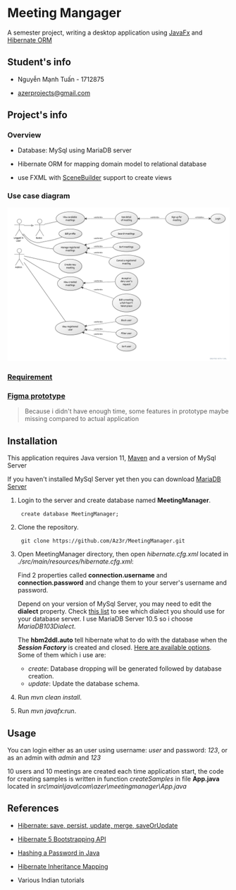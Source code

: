 
# Meeting Mangager

A semester project, writing a desktop application using [JavaFx](https://openjfx.io/) and [Hibernate ORM](https://hibernate.org/)

## Student's info

* Nguyễn Mạnh Tuấn - 1712875

* azerprojects@gmail.com

## Project's info

### Overview
* Database: MySql using MariaDB server

* Hibernate ORM for mapping domain model to relational database

* use FXML with [SceneBuilder](https://gluonhq.com/products/scene-builder/) support to create views

### Use case diagram
![](https://github.com/Az3r/MeetingManager/blob/master/./docs/use-case.png)

### [Requirement](https://github.com/Az3r/MeetingManager/blob/master/./docs/requirement.pdf)

### [Figma prototype](https://www.figma.com/file/uHQH9yLd98ozFIYeMp0gET/Javafx?node-id=0%3A1)
> Because i didn't have enough time, some features in prototype maybe missing compared to actual application

## Installation

This application requires Java version 11, [Maven](https://maven.apache.org/download.cgi) and a version of MySql Server

If you haven't installed MySql Server yet then you can download [MariaDB Server](https://mariadb.com/downloads/)

1. Login to the server and create database named **MeetingManager**.

        create database MeetingManager;

1. Clone the repository.

        git clone https://github.com/Az3r/MeetingManager.git

1. Open MeetingManager directory, then open *hibernate.cfg.xml* located in *./src/main/resources/hibernate.cfg.xml*:

    Find 2 properties called **connection.username** and **connection.password** and change them to your server's username and password.

    Depend on your version of MySql Server, you may need to edit the **dialect** property. Check [this list](https://docs.jboss.org/hibernate/orm/5.3/javadocs/org/hibernate/dialect/package-summary.html) to see which dialect you should use for your database server. I use MariaDB Server 10.5 so i choose *MariaDB103Dialect*.

    The **hbm2ddl.auto** tell hibernate what to do with the database when the ***Session Factory*** is created and closed. [Here are available options](https://docs.jboss.org/hibernate/orm/5.2/userguide/html_single/Hibernate_User_Guide.html#configurations-hbmddl). Some of them which i use are:
    * *create*: Database dropping will be generated followed by database creation.
    * *update*: Update the database schema.

1. Run *mvn clean install*.

1. Run *mvn javafx:run*.
    
## Usage
You can login either as an user using username: *user* and password: *123*, or as an admin with *admin* and *123*

10 users and 10 meetings are created each time application start, the code for creating samples is written in function *createSamples* in file **App.java** located in *src\main\java\com\azer\meetingmanager\App.java*

## References
* [Hibernate: save, persist, update, merge, saveOrUpdate](https://www.baeldung.com/hibernate-save-persist-update-merge-saveorupdate)

* [Hibernate 5 Bootstrapping API](https://www.baeldung.com/hibernate-5-bootstrapping-api)

* [Hashing a Password in Java](https://www.baeldung.com/java-password-hashing)

* [Hibernate Inheritance Mapping](https://www.baeldung.com/hibernate-inheritance)

* Various Indian tutorials